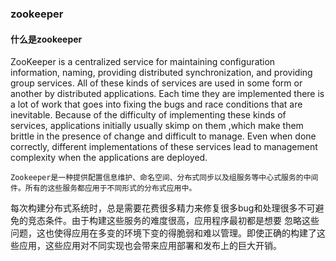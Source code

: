 ### zookeeper
#### 什么是zookeeper
ZooKeeper is a centralized service for maintaining configuration information, naming, providing distributed synchronization, and providing group services. All of these kinds of services are used in some form or another by distributed applications. Each time they are implemented there is a lot of work that goes into fixing the bugs and race conditions that are inevitable. Because of the difficulty of implementing these kinds of services, applications initially usually skimp on them ,which make them brittle in the presence of change and difficult to manage. Even when done correctly, different implementations of these services lead to management complexity when the applications are deployed.

    Zookeeper是一种提供配置信息维护、命名空间、分布式同步以及组服务等中心式服务的中间件。所有的这些服务都应用于不同形式的分布式应用中。
每次构建分布式系统时，总是需要花费很多精力来修复很多bug和处理很多不可避免的竞态条件。由于构建这些服务的难度很高，应用程序最初都是想要
忽略这些问题，这也使得应用在多变的环境下变的得脆弱和难以管理。即使正确的构建了这些应用，这些应用对不同实现也会带来应用部署和发布上的巨大开销。